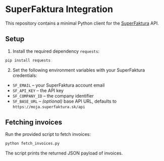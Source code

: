 # SuperFaktura Integration

This repository contains a minimal Python client for the [SuperFaktura](https://www.superfaktura.sk/) API.

## Setup

1. Install the required dependency `requests`:

```bash
pip install requests
```

2. Set the following environment variables with your SuperFaktura credentials:

- `SF_EMAIL` – your SuperFaktura account email
- `SF_API_KEY` – the API key
- `SF_COMPANY_ID` – the company identifier
- `SF_BASE_URL` – *(optional)* base API URL, defaults to `https://moja.superfaktura.sk/api`

## Fetching invoices

Run the provided script to fetch invoices:

```bash
python fetch_invoices.py
```

The script prints the returned JSON payload of invoices.
